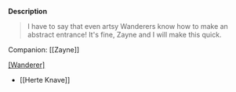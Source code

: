 **Description**
> I have to say that even artsy Wanderers know how to make an abstract entrance! It's fine, Zayne and I will make this quick.

Companion: [[Zayne]]

[[Wanderer]](s)
* [[Herte Knave]]